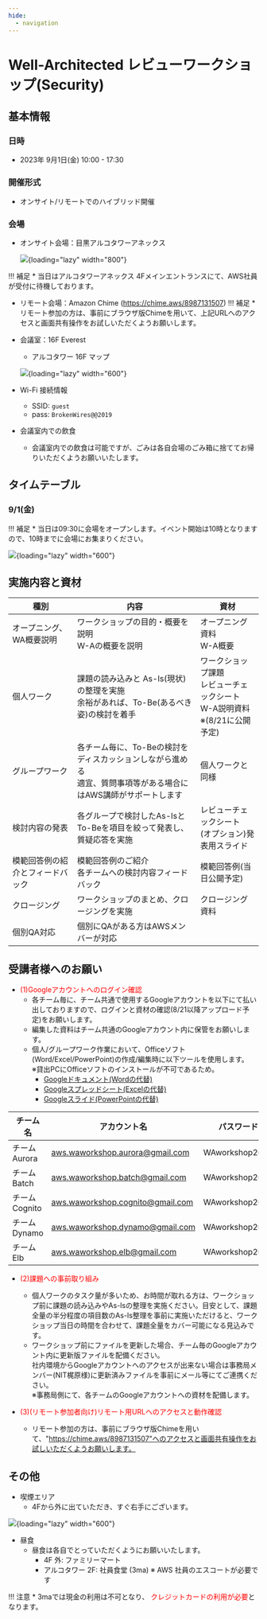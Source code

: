 ```yaml
---
hide:
  - navigation
---
```



# Well-Architected レビューワークショップ(Security)

## 基本情報

### 日時

* 2023年 9月1日(金) 10:00 - 17:30

### 開催形式

* オンサイト/リモートでのハイブリッド開催

### 会場

* オンサイト会場：目黒アルコタワーアネックス

    ![](/images/accessmap.png){loading="lazy" width="800"}



!!! 補足
        * 当日はアルコタワーアネックス 4Fメインエントランスにて、AWS社員が受付に待機しております。
        
 * リモート会場：Amazon Chime (https://chime.aws/8987131507)
!!! 補足
        * リモート参加の方は、事前にブラウザ版Chimeを用いて、上記URLへのアクセスと画面共有操作をお試しいただくようお願いします。            
* 会議室：16F Everest
    * アルコタワー 16F マップ

   ![](/images/16F.png){loading="lazy" width="600"}

* Wi-Fi 接続情報
    * SSID: `guest`
    * pass: `BrokenWires@@2019`
* 会議室内での飲食
    * 会議室内での飲食は可能ですが、ごみは各自会場のごみ箱に捨ててお帰りいただくようお願いいたします。


## タイムテーブル

### 9/1(金)

!!! 補足
        * 当日は09:30に会場をオープンします。イベント開始は10時となりますので、10時までに会場にお集まりください。
        
![](/images/schedule.png){loading="lazy" width="600"}

## 実施内容と資材

| 種別     |内容                                                 |資材                                                 |
------------------------------------------------------------ | ------------------------------------------ |------------------------------------------------------------ |
| オープニング、WA概要説明| ワークショップの目的・概要を説明 <br>W-Aの概要を説明                   | オープニング資料<br>W-A概要|
| 個人ワーク        | 課題の読み込みと As-Is(現状)の整理を実施 <br>余裕があれば、To-Be(あるべき姿)の検討を着手  |ワークショップ課題<br>レビューチェックシート<br>W-A説明資料<br>※(8/21に公開予定)|
| グループワーク  | 各チーム毎に、To-Beの検討をディスカッションしながら進める <br>適宜、質問事項等がある場合にはAWS講師がサポートします|個人ワークと同様|
| 検討内容の発表   | 各グループで検討したAs-IsとTo-Beを項目を絞って発表し、質疑応答を実施|レビューチェックシート<br>(オプション)発表用スライド|
| 模範回答例の紹介とフィードバック   | 模範回答例のご紹介<br>各チームへの検討内容フィードバック|模範回答例(当日公開予定)|
| クロージング|ワークショップのまとめ、クロージングを実施                  | クロージング資料|
| 個別QA対応|個別にQAがある方はAWSメンバーが対応                  | |

## 受講者様へのお願い
*  <span style="color: red; ">(1)Googleアカウントへのログイン確認</span>
    * 各チーム毎に、チーム共通で使用するGoogleアカウントを以下にて払い出しておりますので、ログインと資材の確認(8/21以降アップロード予定)をお願いします。<br>
    * 編集した資料はチーム共通のGoogleアカウント内に保管をお願いします。<br>
    * 個人/グループワーク作業において、Officeソフト(Word/Excel/PowerPoint)の作成/編集時に以下ツールを使用します。
      <br>※貸出PCにOfficeソフトのインストールが不可であるため。
        * [Googleドキュメント(Wordの代替)](https://www.google.com/intl/ja_jp/docs/about/) 
        * [Googleスプレッドシート(Excelの代替)](https://www.google.com/intl/ja_jp/sheets/about/) 
        * [Googleスライド(PowerPointの代替)](https://www.google.com/intl/ja_jp/slides/about/#overview)    


| チーム名     |アカウント名                                              |パスワード |
------------------------------------------------------------ | ------------------------------------------ |------------------------------------------ |
| チーム Aurora| aws.waworkshop.aurora@gmail.com | WAworkshop2023|
| チーム Batch|  aws.waworkshop.batch@gmail.com | WAworkshop2023|
| チーム Cognito| aws.waworkshop.cognito@gmail.com | WAworkshop2023|
| チーム Dynamo|  aws.waworkshop.dynamo@gmail.com | WAworkshop2023|
| チーム Elb|  aws.waworkshop.elb@gmail.com | WAworkshop2023|

*  <span style="color: red; ">(2)課題への事前取り組み</span>
     * 個人ワークのタスク量が多いため、お時間が取れる方は、ワークショップ前に課題の読み込みやAs-Isの整理を実施ください。目安として、課題全量の半分程度の項目数のAs-Is整理を事前に実施いただけると、ワークショップ当日の時間を合わせて、課題全量をカバー可能になる見込みです。
     * ワークショップ前にファイルを更新した場合、チーム毎のGoogleアカウント内に更新版ファイルを配備ください。<br>
        社内環境からGoogleアカウントへのアクセスが出来ない場合は事務局メンバー(NIT梶原様)に更新済みファイルを事前にメール等にてご連携ください。<br>
     ※事務局側にて、各チームのGoogleアカウントへの資材を配備します。
     
*  <span style="color: red; ">(3)(リモート参加者向け)リモート用URLへのアクセスと動作確認</span>
     * リモート参加の方は、事前にブラウザ版Chimeを用いて、"https://chime.aws/8987131507"へのアクセスと画面共有操作をお試しいただくようお願いします。

     
## その他

* 喫煙エリア
    * 4Fから外に出ていただき、すぐ右手にございます。

![](/images/smoking.png){loading="lazy" width="600"}

* 昼食
    * 昼食は各自でとっていただくようにお願いいたします。
        * 4F 外: ファミリーマート
        * アルコタワー 2F: 社員食堂 (3ma) ※ AWS 社員のエスコートが必要です

!!! 注意
        * 3maでは現金の利用は不可となり、 <span style="color: red; ">クレジットカードの利用が必要</span>となります。



